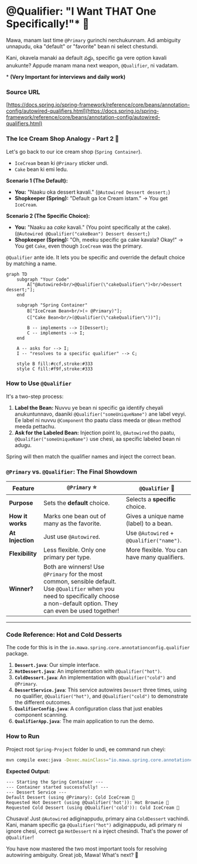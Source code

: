 # @Qualifier: "I Want THAT One Specifically!"* 🎯

Mawa, manam last time `@Primary` gurinchi nerchukunnam. Adi ambiguity unnapudu, oka "default" or "favorite" bean ni select chestundi.

Kani, okavela manaki aa default వద్దు, specific ga vere option kavali anukunte? Appude manam mana next weapon, `@Qualifier`, ni vadatam.

\* **(Very Important for interviews and daily work)**

### Source URL
[https://docs.spring.io/spring-framework/reference/core/beans/annotation-config/autowired-qualifiers.html](https://docs.spring.io/spring-framework/reference/core/beans/annotation-config/autowired-qualifiers.html)

### The Ice Cream Shop Analogy - Part 2 🍦
Let's go back to our ice cream shop (`Spring Container`).
-   `IceCream` bean ki `@Primary` sticker undi.
-   `Cake` bean ki emi ledu.

**Scenario 1 (The Default):**
-   **You:** "Naaku oka dessert kavali." (`@Autowired Dessert dessert;`)
-   **Shopkeeper (Spring):** "Default ga Ice Cream istam." -> You get `IceCream`.

**Scenario 2 (The Specific Choice):**
-   **You:** "Naaku aa *cake* kavali." (You point specifically at the cake).
    (`@Autowired @Qualifier("cakeBean") Dessert dessert;`)
-   **Shopkeeper (Spring):** "Oh, meeku specific ga cake kavala? Okay!" -> You get `Cake`, even though `IceCream` was the primary.

`@Qualifier` ante ide. It lets you be specific and override the default choice by matching a name.

```mermaid
graph TD
    subgraph "Your Code"
        A["@Autowired<br/>@Qualifier(\"cakeQualifier\")<br/>Dessert dessert;"];
    end

    subgraph "Spring Container"
        B["IceCream Bean<br/>(⭐ @Primary)"];
        C["Cake Bean<br/>(@Qualifier(\"cakeQualifier\"))"];

        B -- implements --> I(Dessert);
        C -- implements --> I;
    end

    A -- asks for --> I;
    I -- "resolves to a specific qualifier" --> C;

    style B fill:#ccf,stroke:#333
    style C fill:#f9f,stroke:#333
```

### How to Use `@Qualifier`
It's a two-step process:
1.  **Label the Bean:** Nuvvu ye bean ni specific ga identify cheyali anukuntunnavo, daaniki `@Qualifier("someUniqueName")` ane label veyyi. Ee label ni nuvvu `@Component` tho paatu class meeda or `@Bean` method meeda pettachu.
2.  **Ask for the Labeled Bean:** Injection point lo, `@Autowired` tho paatu, `@Qualifier("someUniqueName")` use chesi, aa specific labeled bean ni adugu.

Spring will then match the qualifier names and inject the correct bean.

### `@Primary` vs. `@Qualifier`: The Final Showdown
| Feature         | `@Primary` ⭐                               | `@Qualifier` 🎯                             |
| --------------- | ------------------------------------------- | ------------------------------------------- |
| **Purpose**     | Sets the **default** choice.                | Selects a **specific** choice.              |
| **How it works**| Marks one bean out of many as the favorite. | Gives a unique name (label) to a bean.      |
| **At Injection**| Just use `@Autowired`.                      | Use `@Autowired` + `@Qualifier("name")`.    |
| **Flexibility** | Less flexible. Only one primary per type.   | More flexible. You can have many qualifiers. |
| **Winner?**     | Both are winners! Use `@Primary` for the most common, sensible default. Use `@Qualifier` when you need to specifically choose a non-default option. They can even be used together! |

---
### Code Reference: Hot and Cold Desserts
The code for this is in the `io.mawa.spring.core.annotationconfig.qualifier` package.

1.  **`Dessert.java`**: Our simple interface.
2.  **`HotDessert.java`**: An implementation with `@Qualifier("hot")`.
3.  **`ColdDessert.java`**: An implementation with `@Qualifier("cold")` and `@Primary`.
4.  **`DessertService.java`**: This service autowires `Dessert` three times, using no qualifier, `@Qualifier("hot")`, and `@Qualifier("cold")` to demonstrate the different outcomes.
5.  **`QualifierConfig.java`**: A configuration class that just enables component scanning.
6.  **`QualifierApp.java`**: The main application to run the demo.

### How to Run
Project root `Spring-Project` folder lo undi, ee command run cheyi:
```bash
mvn compile exec:java -Dexec.mainClass="io.mawa.spring.core.annotationconfig.qualifier.QualifierApp"
```
**Expected Output:**
```
--- Starting the Spring Container ---
--- Container started successfully! ---
--- Dessert Service ---
Default Dessert (using @Primary): Cold IceCream 🍦
Requested Hot Dessert (using @Qualifier('hot')): Hot Brownie 🍫
Requested Cold Dessert (using @Qualifier('cold')): Cold IceCream 🍦
```
Chusava! Just `@Autowired` adiginappudu, primary aina `ColdDessert` vachindi. Kani, manam specific ga `@Qualifier("hot")` adiginappudu, adi primary ni ignore chesi, correct ga `HotDessert` ni a inject chesindi. That's the power of `@Qualifier`!

You have now mastered the two most important tools for resolving autowiring ambiguity. Great job, Mawa! What's next? 💪
